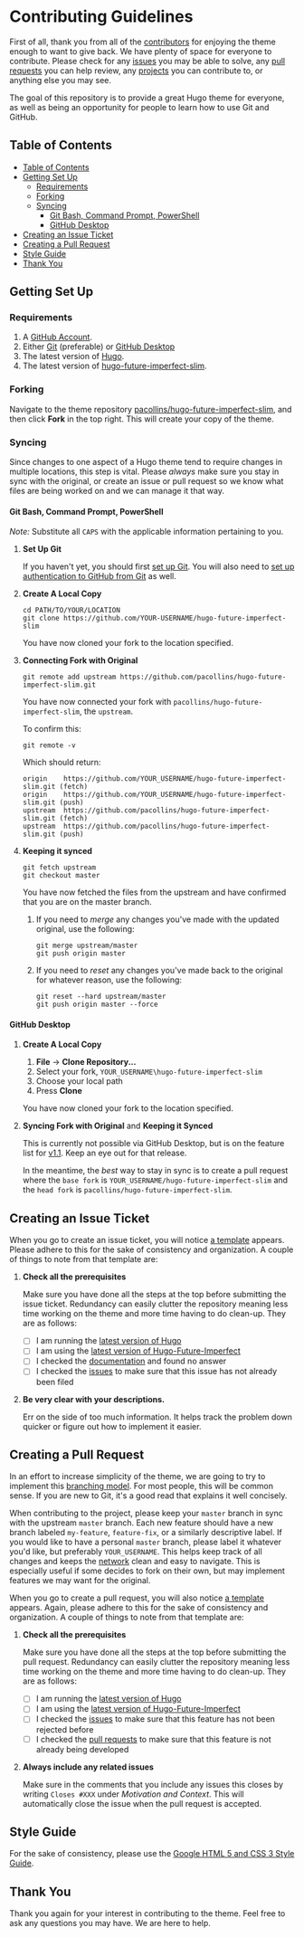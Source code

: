 # Contributing Guidelines

First of all, thank you from all of the [contributors] for enjoying the theme
enough to want to give back. We have plenty of space for everyone to contribute.
Please check for any [issues] you may be able to solve, any [pull requests] you
can help review, any [projects] you can contribute to, or anything else you may
see.

The goal of this repository is to provide a great Hugo theme for everyone, as
well as being an opportunity for people to learn how to use Git and GitHub.

## Table of Contents


<!-- TOC depthFrom:2 depthTo:6 withLinks:1 updateOnSave:1 orderedList:0 -->

- [Table of Contents](#table-of-contents)
- [Getting Set Up](#getting-set-up)
  - [Requirements](#requirements)
  - [Forking](#forking)
  - [Syncing](#syncing)
    - [Git Bash, Command Prompt, PowerShell](#git-bash-command-prompt-powershell)
    - [GitHub Desktop](#github-desktop)
- [Creating an Issue Ticket](#creating-an-issue-ticket)
- [Creating a Pull Request](#creating-a-pull-request)
- [Style Guide](#style-guide)
- [Thank You](#thank-you)

<!-- /TOC -->

## Getting Set Up

### Requirements

1. A [GitHub Account].
2. Either [Git] (preferable) or [GitHub Desktop]
3. The latest version of [Hugo][Hugo Release].
4. The latest version of [hugo-future-imperfect-slim][Head].

### Forking

Navigate to the theme repository [pacollins/hugo-future-imperfect-slim][head],
and then click **Fork** in the top right. This will create your copy of the
theme.

### Syncing

Since changes to one aspect of a Hugo theme tend to require changes in multiple
locations, this step is vital. Please *always* make sure you stay in sync with
the original, or create an issue or pull request so we know what files are being
worked on and we can manage it that way.

#### Git Bash, Command Prompt, PowerShell

*Note:* Substitute all `CAPS` with the applicable information pertaining to you.

1. **Set Up Git**

   If you haven't yet, you should first [set up Git][GitHub Git]. You will also
   need to [set up authentication to GitHub from Git][GitHub Authentication] as
   well.

2. **Create A Local Copy**

   ```
   cd PATH/TO/YOUR/LOCATION
   git clone https://github.com/YOUR-USERNAME/hugo-future-imperfect-slim
   ```

   You have now cloned your fork to the location specified.

3. **Connecting Fork with Original**

   ```
   git remote add upstream https://github.com/pacollins/hugo-future-imperfect-slim.git
   ```

   You have now connected your fork with `pacollins/hugo-future-imperfect-slim`,
   the `upstream`.

   To confirm this:

   ```
   git remote -v
   ```

   Which should return:

   ```
   origin    https://github.com/YOUR_USERNAME/hugo-future-imperfect-slim.git (fetch)
   origin    https://github.com/YOUR_USERNAME/hugo-future-imperfect-slim.git (push)
   upstream  https://github.com/pacollins/hugo-future-imperfect-slim.git (fetch)
   upstream  https://github.com/pacollins/hugo-future-imperfect-slim.git (push)
   ```

4. **Keeping it synced**

   ```
   git fetch upstream
   git checkout master
   ```

   You have now fetched the files from the upstream and have confirmed that you
   are on the master branch.

   1. If you need to *merge* any changes you've made with the updated original,
   use the following:

      ```
      git merge upstream/master
      git push origin master
      ```

   2. If you need to *reset* any changes you've made back to the original for
   whatever reason, use the following:

      ```
      git reset --hard upstream/master
      git push origin master --force
      ```

#### GitHub Desktop

1. **Create A Local Copy**

    1. **File** -> **Clone Repository...**
    2. Select your fork, `YOUR_USERNAME\hugo-future-imperfect-slim`
    3. Choose your local path
    4. Press **Clone**

    You have now cloned your fork to the location specified.

2. **Syncing Fork with Original** and **Keeping it Synced**

    This is currently not possible via GitHub Desktop, but is on the feature
    list for [v1.1][GitHub Desktop 1.1]. Keep an eye out for that release.

    In the meantime, the *best* way to stay in sync is to create a pull request
    where the `base fork` is `YOUR_USERNAME/hugo-future-imperfect-slim` and the
    `head fork` is `pacollins/hugo-future-imperfect-slim`.

## Creating an Issue Ticket

When you go to create an issue ticket, you will notice
[a template][issue template] appears. Please adhere to this for the sake of
consistency and organization. A couple of things to note from that template are:

1. **Check all the prerequisites**

    Make sure you have done all the steps at the top before submitting the issue
    ticket. Redundancy can easily clutter the repository meaning less time
    working on the theme and more time having to do clean-up. They are as
    follows:

    - [ ] I am running the [latest version of Hugo][Hugo Release]
    - [ ] I am using the [latest version of Hugo-Future-Imperfect][Theme Sync]
    - [ ] I checked the [documentation] and found no answer
    - [ ] I checked the [issues][All Issues] to make sure that this issue has
    not already been filed

2. **Be very clear with your descriptions.**

    Err on the side of too much information. It helps track the problem down
    quicker or figure out how to implement it easier.

## Creating a Pull Request

In an effort to increase simplicity of the theme, we are going to try to
implement this [branching model]. For most people, this will be common sense. If
you are new to Git, it's a good read that explains it well concisely.

When contributing to the project, please keep your `master` branch in sync with
the upstream `master` branch. Each new feature should have a new branch labeled
`my-feature`, `feature-fix`, or a similarly descriptive label. If you would like
to have a personal `master` branch, please label it whatever you'd like, but
preferably `YOUR_USERNAME`. This helps keep track of all changes and keeps the
[network] clean and easy to navigate. This is especially useful if some decides
to fork on their own, but may implement features we may want for the original.

When you go to create a pull request, you will also notice
[a template][Pull Request Template] appears. Again, please adhere to this for
the sake of consistency and organization. A couple of things to note from that
template are:

1. **Check all the prerequisites**

    Make sure you have done all the steps at the top before submitting the pull
    request. Redundancy can easily clutter the repository meaning less time
    working on the theme and more time having to do clean-up. They are as
    follows:

    - [ ] I am running the [latest version of Hugo][Hugo Release]
    - [ ] I am using the [latest version of Hugo-Future-Imperfect][Theme Sync]
    - [ ] I checked the [issues][All Issues]
    to make sure that this feature has not been rejected before
    - [ ] I checked the [pull requests][All Pull Requests]
    to make sure that this feature is not already being developed

2. **Always include any related issues**

    Make sure in the comments that you include any issues this closes by writing
    `Closes #XXX` under *Motivation and Context*. This will automatically close
    the issue when the pull request is accepted.

## Style Guide

For the sake of consistency, please use the
[Google HTML 5 and CSS 3 Style Guide].

## Thank You

Thank you again for your interest in contributing to the theme. Feel free to ask
any questions you may have. We are here to help.

<!--- Project Specific References -->

[Issue Template]: https://github.com/pacollins/hugo-future-imperfect-slim/blob/master/.github/ISSUE_TEMPLATE.md
[Issues]: https://github.com/pacollins/hugo-future-imperfect-slim/issues
[All Issues]: https://github.com/pacollins/hugo-future-imperfect-slim/issues?utf8=%E2%9C%93&q=is%3Aissue
[Pull Request Template]: https://github.com/pacollins/hugo-future-imperfect-slim/blob/master/.github/PULL_REQUEST_TEMPLATE.md
[Pull Requests]: https://github.com/pacollins/hugo-future-imperfect-slim/pulls
[All Pull Requests]: https://github.com/pacollins/hugo-future-imperfect-slim/pulls?utf8=%E2%9C%93&q=is%3Apr
[Contributors]: https://github.com/pacollins/hugo-future-imperfect-slim/graphs/contributors
[Documentation]: https://github.com/pacollins/hugo-future-imperfect-slim/wiki
[Head]: https://github.com/pacollins/hugo-future-imperfect-slim
[Network]: https://github.com/pacollins/hugo-future-imperfect-slim/network
[Next Release]: https://github.com/pacollins/hugo-future-imperfect-slim/milestone/1
[Projects]: https://github.com/pacollins/hugo-future-imperfect-slim/projects
[Theme Sync]: #syncing

<!--- External References -->

[Branching Model]: http://nvie.com/posts/a-successful-git-branching-model/
[Git]: https://git-scm.com/downloads
[GitHub Account]: https://github.com/login
[GitHub Authentication]: https://help.github.com/articles/set-up-git#next-steps-authenticating-with-github-from-git
[GitHub Desktop]: https://desktop.github.com/
[GitHub Desktop 1.1]: https://github.com/desktop/desktop/milestone/11
[GitHub Git]: https://help.github.com/articles/set-up-gi
[Google HTML 5 and CSS 3 Style Guide]: https://google.github.io/styleguide/htmlcssguide.html
[Hugo Release]: https://github.com/gohugoio/hugo/releases
